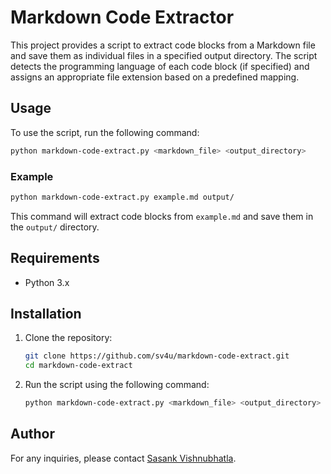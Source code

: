 # Markdown Code Extractor

This project provides a script to extract code blocks from a Markdown file and save them as individual files in a specified output directory. The script detects the programming language of each code block (if specified) and assigns an appropriate file extension based on a predefined mapping.

## Usage

To use the script, run the following command:

```bash
python markdown-code-extract.py <markdown_file> <output_directory>
```

### Example

```bash
python markdown-code-extract.py example.md output/
```

This command will extract code blocks from `example.md` and save them in the `output/` directory.

## Requirements

- Python 3.x

## Installation

1. Clone the repository:

    ```bash
    git clone https://github.com/sv4u/markdown-code-extract.git
    cd markdown-code-extract
    ```

2. Run the script using the following command:

    ```bash
    python markdown-code-extract.py <markdown_file> <output_directory>
    ```

## Author

For any inquiries, please contact [Sasank Vishnubhatla](mailto:svishnubhatla@cert.org).
